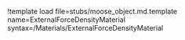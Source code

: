 !template load file=stubs/moose_object.md.template name=ExternalForceDensityMaterial syntax=/Materials/ExternalForceDensityMaterial